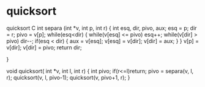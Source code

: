 # quicksort
quicksort C
int separa (int *v, int p, int r)
{
    int esq, dir, pivo, aux;
    esq = p;
    dir = r;
    pivo = v[p];
    while(esq<dir)
    {
        while(v[esq] <= pivo)
            esq++;
        while(v[dir] > pivo)
            dir--;
        if(esq < dir)
        {
            aux = v[esq];
            v[esq] = v[dir];
            v[dir] = aux;
        }
    }
    v[p] = v[dir];
    v[dir] = pivo;
    return dir;

}

void quicksort( int *v, int l, int r)
{
    int pivo;
    if(r<=l)return;
    pivo = separa(v, l, r);
    quicksort(v, l, pivo-1);
    quicksort(v, pivo+1, r);
}

